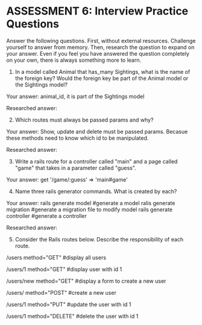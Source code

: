 # ASSESSMENT 6: Interview Practice Questions
Answer the following questions. First, without external resources. Challenge yourself to answer from memory. Then, research the question to expand on your answer. Even if you feel you have answered the question completely on your own, there is always something more to learn.

1. In a model called Animal that has_many Sightings, what is the name of the foreign key? Would the foreign key be part of the Animal model or the Sightings model?

  Your answer: animal_id, it is part of the Sightings model

  Researched answer:



2. Which routes must always be passed params and why?

  Your answer: Show, update and delete must be passed params. Becasue these methods need to know which id to be manipulated.

  Researched answer:



3. Write a rails route for a controller called "main" and a page called "game" that takes in a parameter called "guess".

  Your answer:
  get '/game/:guess' => 'main#game'



4. Name three rails generator commands. What is created by each?

  Your answer: rails generate model #generate a model 
               ralis generate migration  #generate a migration file to modify model
               rails generate controller #generate a controller

  Researched answer:



5. Consider the Rails routes below. Describe the responsibility of each route.

/users        method="GET"      #display all users

/users/1      method="GET"      #display user with id 1

/users/new    method="GET"      #display a form to create a new user

/users/       method="POST"     #create a new user   

/users/1      method="PUT"      #update the user with id 1 

/users/1      method="DELETE"   #delete the user with id 1
